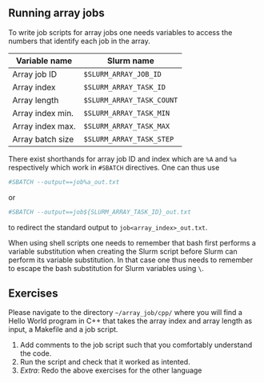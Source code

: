 Running array jobs
---

To write job scripts for array jobs one needs variables to access the numbers that identify each job in the array.

| Variable name | Slurm name |
| -- | -- |
| Array job ID | `$SLURM_ARRAY_JOB_ID` |
| Array index | `$SLURM_ARRAY_TASK_ID` |
| Array length | `$SLURM_ARRAY_TASK_COUNT` |
| Array index min. | `$SLURM_ARRAY_TASK_MIN` |
| Array index max. | `$SLURM_ARRAY_TASK_MAX` |
| Array batch size | `$SLURM_ARRAY_TASK_STEP` |

There exist shorthands for array job ID and index which are `%A` and `%a` respectively which work in `#SBATCH` directives. One can thus use

```bash
#SBATCH --output==job%a_out.txt
```

or

```bash
#SBATCH --output==job${SLURM_ARRAY_TASK_ID}_out.txt
```

to redirect the standard output to `job<array_index>_out.txt`.

When using shell scripts one needs to remember that bash first performs a variable substitution when creating the Slurm script before Slurm can perform its variable substitution.
In that case one thus needs to remember to escape the bash substitution for Slurm variables using `\`.

Exercises
---
Please navigate to the directory `~/array_job/cpp/` where you will find a Hello World program in C++ that takes the array index and array length as input, a Makefile and a job script.

1. Add comments to the job script such that you comfortably understand the code.
2. Run the script and check that it worked as intented.
3. *Extra*: Redo the above exercises for the other language
